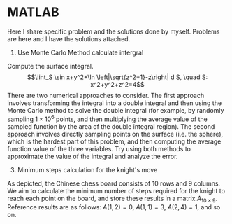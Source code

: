 # MATLAB
Here I share specific problem and the solutions done by myself. Problems are here and I have the solutions attached.

1. Use Monte Carlo Method calculate intergral

Compute the surface integral.
$$\iint_S \sin x+y^2+\ln \left|\sqrt{z^2+1}-z\right| d S, \quad S: x^2+y^2+z^2=4$$
There are two numerical approaches to consider. The first approach involves transforming the integral into a double integral and then using the Monte Carlo method to solve the double integral (for example, by randomly sampling $1 \times 10^6$ points, and then multiplying the average value of the sampled function by the area of the double integral region). 
The second approach involves directly sampling points on the surface (i.e. the sphere), which is the hardest part of this problem, and then computing the average function value of the three variables. Try using both methods to approximate the value of the integral and analyze the error.



3. Minimum steps calculation for the knight's move

As depicted, the Chinese chess board consists of 10 rows and 9 columns. We aim to calculate the minimum number of steps required for the knight to reach each point on the board, and store these results in a matrix $A_{10 \times 9}$. Reference results are as follows:  $A(1,2) = 0$, $A(1,1) = 3$, $A(2,4) = 1$, and so on.
